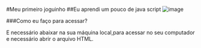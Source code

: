 #Meu primeiro joguinho
##Eu aprendi um pouco de java script 
![image](https://github.com/gitcacatyu/mario-jump/assets/169303864/77f9a5b9-6b53-4119-a442-c087205c85d7) 

###Como eu faço para acessar?

E necessário abaixar na sua máquina local,para acessar no seu computador e necessário abrir o arquivo HTML.





